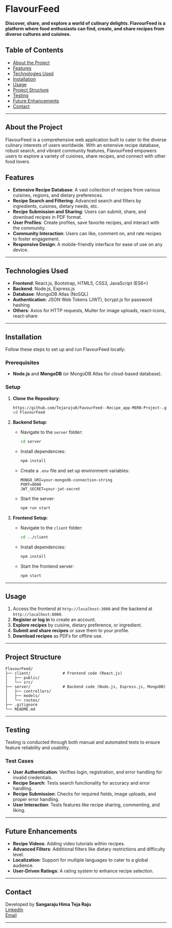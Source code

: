 
# FlavourFeed

**Discover, share, and explore a world of culinary delights. FlavourFeed is a platform where food enthusiasts can find, create, and share recipes from diverse cultures and cuisines.**

## Table of Contents

- [About the Project](#about-the-project)
- [Features](#features)
- [Technologies Used](#technologies-used)
- [Installation](#installation)
- [Usage](#usage)
- [Project Structure](#project-structure)
- [Testing](#testing)
- [Future Enhancements](#future-enhancements)
- [Contact](#contact)

---

## About the Project

FlavourFeed is a comprehensive web application built to cater to the diverse culinary interests of users worldwide. With an extensive recipe database, robust search, and vibrant community features, FlavourFeed empowers users to explore a variety of cuisines, share recipes, and connect with other food lovers.

## Features

- **Extensive Recipe Database**: A vast collection of recipes from various cuisines, regions, and dietary preferences.
- **Recipe Search and Filtering**: Advanced search and filters by ingredients, cuisines, dietary needs, etc.
- **Recipe Submission and Sharing**: Users can submit, share, and download recipes in PDF format.
- **User Profiles**: Create profiles, save favorite recipes, and interact with the community.
- **Community Interaction**: Users can like, comment on, and rate recipes to foster engagement.
- **Responsive Design**: A mobile-friendly interface for ease of use on any device.

---

## Technologies Used

- **Frontend**: React.js, Bootstrap, HTML5, CSS3, JavaScript (ES6+)
- **Backend**: Node.js, Express.js
- **Database**: MongoDB Atlas (NoSQL)
- **Authentication**: JSON Web Tokens (JWT), bcrypt.js for password hashing
- **Others**: Axios for HTTP requests, Multer for image uploads, react-icons, react-share

---

## Installation

Follow these steps to set up and run FlavourFeed locally:

### Prerequisites

- **Node.js** and **MongoDB** (or MongoDB Atlas for cloud-based database).

### Setup

1. **Clone the Repository**:
   ```bash
   https://github.com/Tejaraju0/FavourFeed--Recipe_app-MERN-Project-.git
   cd FlavourFeed
   ```

2. **Backend Setup**:
   - Navigate to the `server` folder:
     ```bash
     cd server
     ```
   - Install dependencies:
     ```bash
     npm install
     ```
   - Create a `.env` file and set up environment variables:
     ```plaintext
     MONGO_URI=your-mongodb-connection-string
     PORT=8000
     JWT_SECRET=your-jwt-secret
     ```
   - Start the server:
     ```bash
     npm run start
     ```

3. **Frontend Setup**:
   - Navigate to the `client` folder:
     ```bash
     cd ../client
     ```
   - Install dependencies:
     ```bash
     npm install
     ```
   - Start the frontend server:
     ```bash
     npm start
     ```

---

## Usage

1. Access the frontend at `http://localhost:3000` and the backend at `http://localhost:8000`.
2. **Register or log in** to create an account.
3. **Explore recipes** by cuisine, dietary preference, or ingredient.
4. **Submit and share recipes** or save them to your profile.
5. **Download recipes** as PDFs for offline use.

---

## Project Structure

```plaintext
FlavourFeed/
├── client/              # Frontend code (React.js)
│   ├── public/
│   └── src/
├── server/              # Backend code (Node.js, Express.js, MongoDB)
│   ├── controllers/
│   ├── models/
│   └── routes/
├── .gitignore
└── README.md
```

---

## Testing

Testing is conducted through both manual and automated tests to ensure feature reliability and usability.

### Test Cases

- **User Authentication**: Verifies login, registration, and error handling for invalid credentials.
- **Recipe Search**: Tests search functionality for accuracy and error handling.
- **Recipe Submission**: Checks for required fields, image uploads, and proper error handling.
- **User Interaction**: Tests features like recipe sharing, commenting, and liking.

---

## Future Enhancements

- **Recipe Videos**: Adding video tutorials within recipes.
- **Advanced Filters**: Additional filters like dietary restrictions and difficulty level.
- **Localization**: Support for multiple languages to cater to a global audience.
- **User-Driven Ratings**: A rating system to enhance recipe selection.

---

## Contact

Developed by **Sangaraju Hima Teja Raju**  
[LinkedIn](https://linkedin.com/in/teja-raju)  
[Email](mailto:sangarajutejaraju@gmail.com)

---
